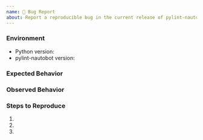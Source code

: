 ```yaml
---
name: 🐛 Bug Report
about: Report a reproducible bug in the current release of pylint-nautobot
---
```


### Environment
* Python version:  <!-- Example: 3.7.7 -->
* pylint-nautobot version:  <!-- Example: 1.0.0 -->

<!-- What did you expect to happen? -->
### Expected Behavior


<!-- What happened instead? -->
### Observed Behavior

<!--
    Describe in detail the exact steps that someone else can take to reproduce
    this bug using the current release.
-->
### Steps to Reproduce
1.
2.
3.